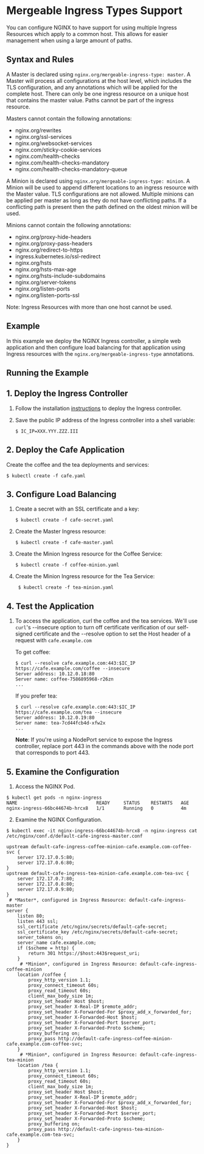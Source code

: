 # Mergeable Ingress Types Support

You can configure NGINX to have support for using multiple Ingress Resources which apply to a common host. This allows
for easier management when using a large amount of paths.

## Syntax and Rules

A Master is declared using `nginx.org/mergeable-ingress-type: master`. A Master will process all configurations at the
host level, which includes the TLS configuration, and any annotations which will be applied for the complete host. There
can only be one ingress resource on a unique host that contains the master value. Paths cannot be part of the
ingress resource.

Masters cannot contain the following annotations:
* nginx.org/rewrites
* nginx.org/ssl-services
* nginx.org/websocket-services
* nginx.com/sticky-cookie-services
* nginx.com/health-checks
* nginx.com/health-checks-mandatory
* nginx.com/health-checks-mandatory-queue

A Minion is declared using `nginx.org/mergeable-ingress-type: minion`. A Minion will be used to append different
locations to an ingress resource with the Master value. TLS configurations are not allowed. Multiple minions can be
applied per master as long as they do not have conflicting paths. If a conflicting path is present then the path defined
on the oldest minion will be used.

Minions cannot contain the following annotations:
* nginx.org/proxy-hide-headers
* nginx.org/proxy-pass-headers
* nginx.org/redirect-to-https
* ingress.kubernetes.io/ssl-redirect
* nginx.org/hsts
* nginx.org/hsts-max-age
* nginx.org/hsts-include-subdomains
* nginx.org/server-tokens
* nginx.org/listen-ports
* nginx.org/listen-ports-ssl

Note: Ingress Resources with more than one host cannot be used.

## Example

In this example we deploy the NGINX Ingress controller, a simple web application and then configure
load balancing for that application using Ingress resources with the `nginx.org/mergeable-ingress-type` annotations.

## Running the Example

## 1. Deploy the Ingress Controller

1. Follow the installation [instructions](../../docs/installation.md) to deploy the Ingress controller.

2. Save the public IP address of the Ingress controller into a shell variable:
    ```
    $ IC_IP=XXX.YYY.ZZZ.III
    ```

## 2. Deploy the Cafe Application

Create the coffee and the tea deployments and services:
```
$ kubectl create -f cafe.yaml
```

## 3. Configure Load Balancing

1. Create a secret with an SSL certificate and a key:
    ```
    $ kubectl create -f cafe-secret.yaml
    ```

2. Create the Master Ingress resource:
    ```
    $ kubectl create -f cafe-master.yaml
    ```
    
3. Create the Minion Ingress resource for the Coffee Service:
    ```
    $ kubectl create -f coffee-minion.yaml
    ```

4. Create the Minion Ingress resource for the Tea Service:
   ```
    $ kubectl create -f tea-minion.yaml
    ```

## 4. Test the Application

1. To access the application, curl the coffee and the tea services. We'll use ```curl```'s --insecure option to turn off certificate verification of our self-signed
certificate and the --resolve option to set the Host header of a request with ```cafe.example.com```
    
    To get coffee:
    ```
    $ curl --resolve cafe.example.com:443:$IC_IP https://cafe.example.com/coffee --insecure
    Server address: 10.12.0.18:80
    Server name: coffee-7586895968-r26zn
    ...
    ```
    If you prefer tea:
    ```
    $ curl --resolve cafe.example.com:443:$IC_IP https://cafe.example.com/tea --insecure
    Server address: 10.12.0.19:80
    Server name: tea-7cd44fcb4d-xfw2x
    ...
    ```

    **Note**: If you're using a NodePort service to expose the Ingress controller, replace port 443 in the commands above with the node port that corresponds to port 443.
    
## 5. Examine the Configuration

1. Access the NGINX Pod.
```
$ kubectl get pods -n nginx-ingress
NAME                             READY     STATUS    RESTARTS   AGE
nginx-ingress-66bc44674b-hrcx8   1/1       Running   0          4m
```

2. Examine the NGINX Configuration.
```
$ kubectl exec -it nginx-ingress-66bc44674b-hrcx8 -n nginx-ingress cat /etc/nginx/conf.d/default-cafe-ingress-master.conf

upstream default-cafe-ingress-coffee-minion-cafe.example.com-coffee-svc {
	server 172.17.0.5:80;
	server 172.17.0.6:80;
}
upstream default-cafe-ingress-tea-minion-cafe.example.com-tea-svc {
	server 172.17.0.7:80;
	server 172.17.0.8:80;
	server 172.17.0.9:80;	
}
 # *Master*, configured in Ingress Resource: default-cafe-ingress-master
server {
	listen 80;
	listen 443 ssl;
	ssl_certificate /etc/nginx/secrets/default-cafe-secret;
	ssl_certificate_key /etc/nginx/secrets/default-cafe-secret;
	server_tokens on;
	server_name cafe.example.com;
	if ($scheme = http) {
		return 301 https://$host:443$request_uri;
	}
	 # *Minion*, configured in Ingress Resource: default-cafe-ingress-coffee-minion
	location /coffee {
		proxy_http_version 1.1;
		proxy_connect_timeout 60s;
		proxy_read_timeout 60s;
		client_max_body_size 1m;
		proxy_set_header Host $host;
		proxy_set_header X-Real-IP $remote_addr;
		proxy_set_header X-Forwarded-For $proxy_add_x_forwarded_for;
		proxy_set_header X-Forwarded-Host $host;
		proxy_set_header X-Forwarded-Port $server_port;
		proxy_set_header X-Forwarded-Proto $scheme;
		proxy_buffering on;
		proxy_pass http://default-cafe-ingress-coffee-minion-cafe.example.com-coffee-svc;	
	}
	 # *Minion*, configured in Ingress Resource: default-cafe-ingress-tea-minion
	location /tea {
		proxy_http_version 1.1;
		proxy_connect_timeout 60s;
		proxy_read_timeout 60s;
		client_max_body_size 1m;
		proxy_set_header Host $host;
		proxy_set_header X-Real-IP $remote_addr;
		proxy_set_header X-Forwarded-For $proxy_add_x_forwarded_for;
		proxy_set_header X-Forwarded-Host $host;
		proxy_set_header X-Forwarded-Port $server_port;
		proxy_set_header X-Forwarded-Proto $scheme;
		proxy_buffering on;
		proxy_pass http://default-cafe-ingress-tea-minion-cafe.example.com-tea-svc;
	}
}
```
